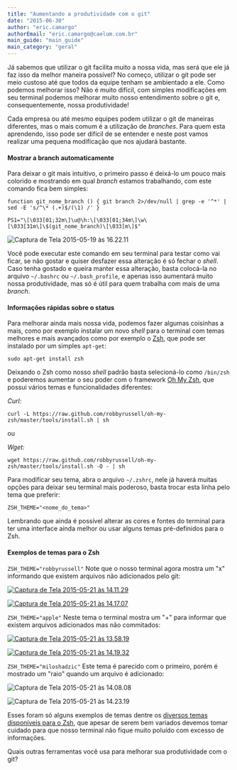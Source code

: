 ```yaml
---
title: "Aumentando a produtividade com o git"
date: "2015-06-30"
author: "eric.camargo"
authorEmail: "eric.camargo@caelum.com.br"
main_guide: "main_guide"
main_category: "geral"
---
```


Já sabemos que utilizar o git facilita muito a nossa vida, mas será que ele já faz isso da melhor maneira possível? No começo, utilizar o git pode ser meio custoso até que todos da equipe tenham se ambientado a ele. Como podemos melhorar isso? Não é muito difícil, com simples modificações em seu terminal podemos melhorar muito nosso entendimento sobre o git e, consequentemente, nossa produtividade!

Cada empresa ou até mesmo equipes podem utilizar o git de maneiras diferentes, mas o mais comum é a utilização de _branches_. Para quem esta aprendendo, isso pode ser difícil de se entender e neste post vamos realizar uma pequena modificação que nos ajudará bastante.

#### Mostrar a branch automaticamente

Para deixar o git mais intuitivo, o primeiro passo é deixá-lo um pouco mais colorido e mostrando em qual _branch_ estamos trabalhando, com este comando fica bem simples:

`function git_nome_branch () { git branch 2>/dev/null | grep -e '^*' | sed -E 's/^\* (.+)$/(\1) /' }`

`PS1="\[\033[01;32m\]\u@\h:\[\033[01;34m\]\w\[\033[31m\]\$(git_nome_branch)\[\033[m\]$"`

![Captura de Tela 2015-05-19 às 16.22.11](https://blog.caelum.com.br/wp-content/uploads/2015/06/Captura-de-Tela-2015-05-19-às-16.22.11-300x56.png)

Você pode executar este comando em seu terminal para testar como vai ficar, se não gostar e quiser desfazer essa alteração é só fechar o _shell_. Caso tenha gostado e queira manter essa alteração, basta colocá-la no arquivo `~/.bashrc` ou `~/.bash_profile`, e apenas isso aumentará muito nossa produtividade, mas só é útil para quem trabalha com mais de uma _branch_.

#### Informações rápidas sobre o status

Para melhorar ainda mais nossa vida, podemos fazer algumas coisinhas a mais, como por exemplo instalar um novo _shell_ para o terminal com temas melhores e mais avançados como por exemplo o [Zsh](http://www.zsh.org/), que pode ser instalado por um simples `apt-get`:

`sudo apt-get install zsh`

Deixando o Zsh como nosso _shell_ padrão basta selecioná-lo como `/bin/zsh` e poderemos aumentar o seu poder com o framework [Oh My Zsh](https://github.com/robbyrussell/oh-my-zsh), que possui vários temas e funcionalidades diferentes:

_Curl:_

`curl -L https://raw.github.com/robbyrussell/oh-my-zsh/master/tools/install.sh | sh`

ou

_Wget:_

`wget https://raw.github.com/robbyrussell/oh-my-zsh/master/tools/install.sh -O - | sh`

Para modificar seu tema, abra o arquivo `~/.zshrc`, nele já haverá muitas opções para deixar seu terminal mais poderoso, basta trocar esta linha pelo tema que preferir:

`ZSH_THEME="<nome_do_tema>"`

Lembrando que ainda é possível alterar as cores e fontes do terminal para ter uma interface ainda melhor ou usar alguns temas pré-definidos para o Zsh.

#### Exemplos de temas para o Zsh

`ZSH_THEME="robbyrussell"` Note que o nosso terminal agora mostra um "x" informando que existem arquivos não adicionados pelo git:

[![Captura de Tela 2015-05-21 às 14.11.29](https://blog.caelum.com.br/wp-content/uploads/2015/06/Captura-de-Tela-2015-05-21-às-14.11.29-300x86.png)](https://blog.caelum.com.br/wp-content/uploads/2015/06/Captura-de-Tela-2015-05-21-às-14.08.08.png)

[![Captura de Tela 2015-05-21 às 14.17.07](https://blog.caelum.com.br/wp-content/uploads/2015/06/Captura-de-Tela-2015-05-21-às-14.17.07-300x79.png)](https://blog.caelum.com.br/wp-content/uploads/2015/06/Captura-de-Tela-2015-05-21-às-14.11.29.png)

`ZSH_THEME="apple"` Neste tema o terminal mostra um "+" para informar que existem arquivos adicionados mas não commitados:

[![Captura de Tela 2015-05-21 às 13.58.19](https://blog.caelum.com.br/wp-content/uploads/2015/06/Captura-de-Tela-2015-05-21-às-13.58.19-300x87.png)](https://blog.caelum.com.br/wp-content/uploads/2015/06/Captura-de-Tela-2015-05-21-às-13.58.19.png)

[![Captura de Tela 2015-05-21 às 14.19.32](https://blog.caelum.com.br/wp-content/uploads/2015/06/Captura-de-Tela-2015-05-21-às-14.19.32-300x101.png)](https://blog.caelum.com.br/wp-content/uploads/2015/06/Captura-de-Tela-2015-05-21-às-13.58.19.png)

`ZSH_THEME="miloshadzic"` Este tema é parecido com o primeiro, porém é mostrado um "raio" quando um arquivo é adicionado:

![Captura de Tela 2015-05-21 às 14.08.08](https://blog.caelum.com.br/wp-content/uploads/2015/06/Captura-de-Tela-2015-05-21-às-14.08.08-300x114.png)

![Captura de Tela 2015-05-21 às 14.23.19](https://blog.caelum.com.br/wp-content/uploads/2015/06/Captura-de-Tela-2015-05-21-às-14.23.19-300x99.png)

Esses foram só alguns exemplos de temas dentre os [diversos temas disponíveis para o Zsh](http://zshthem.es/all/), que apesar de serem bem variados devemos tomar cuidado para que nosso terminal não fique muito poluído com excesso de informações.

Quais outras ferramentas você usa para melhorar sua produtividade com o git?
